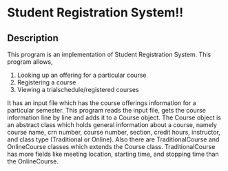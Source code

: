 # Student Registration System!!

## Description
   This program is an implementation of Student Registration System.
   This program allows,
   
   1. Looking up an offering for a particular course
   2. Registering a course 
   3. Viewing a trialschedule/registered courses
   
   It has an input file which has the course offerings information for a particular semester. This program reads the input file, gets the    course information line by line and adds it to a Course object. The Course object is an abstract class which holds general information    about a course, namely course name, crn number, course number, section, credit hours, instructor, and class type (Traditional or          Online). Also there are TraditionalCourse and OnlineCourse classes which extends the Course class. TraditionalCourse has more fields      like meeting location, starting time, and stopping time than the OnlineCourse. 
